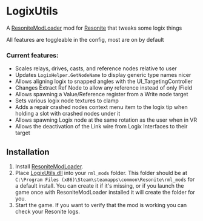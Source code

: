 # LogixUtils

A [ResoniteModLoader](https://github.com/resonite-modding-group/ResoniteModLoader) mod for [Resonite](https://resonite.com/) that tweaks some logix things

All features are toggleable in the config, most are on by default

### Current features: 
 - Scales relays, drives, casts, and reference nodes relative to user
 - Updates `LogixHelper.GetNodeName` to display generic type names nicer
 - Allows aligning logix to snapped angles with the UI_TargetingController
 - Changes Extract Ref Node to allow any reference instead of only IField
 - Allows spawning a Value/Reference register from a Write node target
 - Sets various logix node textures to clamp
 - Adds a repair crashed nodes context menu item to the logix tip when holding a slot with crashed nodes under it
 - Allows spawning Logix node at the same rotation as the user when in VR
 - Allows the deactivation of the Link wire from Logix Interfaces to their target

## Installation
1. Install [ResoniteModLoader](https://github.com/resonite-modding-group/ResoniteModLoader).
1. Place [LogixUtils.dll](https://github.com/badhaloninja/LogixUtils/releases/latest/download/LogixUtils.dll) into your `rml_mods` folder. This folder should be at `C:\Program Files (x86)\Steam\steamapps\common\Resonite\rml_mods` for a default install. You can create it if it's missing, or if you launch the game once with ResoniteModLoader installed it will create the folder for you.
1. Start the game. If you want to verify that the mod is working you can check your Resonite logs.
